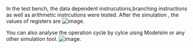 In the test bench, the data dependent instrucutions,branching instructions as well as arithmetic instrcutions were tested.
After the simulation , the values of registers are 
![image](https://github.com/sivaram-07/MIPS32/assets/114935240/d9ced63f-78ec-45bd-87c2-549cbe9312ac).

You can also analyse the operation cycle by cylce uisng Modelsim or any other simulation tool.
![image](https://github.com/sivaram-07/MIPS32/assets/114935240/b195d216-c720-42bc-938d-f40bfce325dd).




